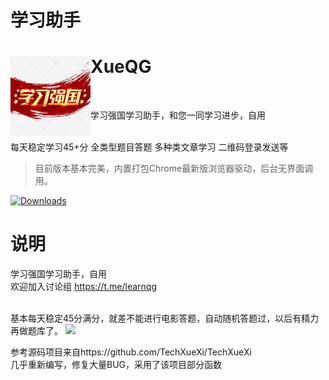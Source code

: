 # 学习助手

<div>
  <img width="128" height="128" align="left" src="./img/Icon.png" alt="XueQG"/>
  <h1>XueQG</h1>
  <br>
  <p>学习强国学习助手，和您一同学习进步，自用</p>
</div>
<br>
每天稳定学习45+分
全类型题目答题
多种类文章学习
二维码登录发送等

> 目前版本基本完美，内置打包Chrome最新版浏览器驱动，后台无界面调用。

[![Downloads](https://img.shields.io/github/downloads/imkenf/XueQG/total.svg)](https://github.com/imkenf/XueQG/releases/latest)

# 说明
学习强国学习助手，自用<br>
欢迎加入讨论组
https://t.me/learnqg

<br>
基本每天稳定45分满分，就差不能进行电影答题，自动随机答题过，以后有精力再做题库了。

<img src="https://raw.githubusercontent.com/imkenf/Xue/main/0001.jpg" width="65%">

参考源码项目来自https://github.com/TechXueXi/TechXueXi <br>
几乎重新编写，修复大量BUG，采用了该项目部分函数<br>

